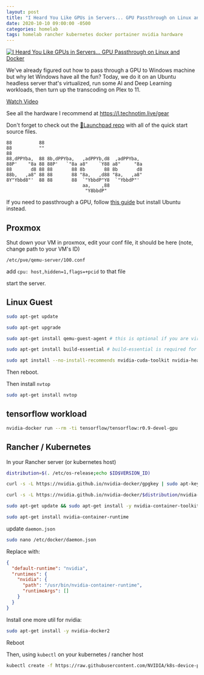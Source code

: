 ```yaml
---
layout: post
title: "I Heard You Like GPUs in Servers... GPU Passthrough on Linux and Docker"
date: 2020-10-10 09:00:00 -0500
categories: homelab
tags: homelab rancher kubernetes docker portainer nvidia hardware
---
```


[![I Heard You Like GPUs in Servers... GPU Passthrough on Linux and Docker](https://img.youtube.com/vi/9OfoFAljPn4/0.jpg)](https://www.youtube.com/watch?v=9OfoFAljPn4 "I Heard You Like GPUs in Servers... GPU Passthrough on Linux and Docker")

We've already figured out how to pass through a GPU to Windows machine but why let Windows have all the fun?  Today, we do it on an Ubuntu headless server that's virtualized, run some AI and Deep Learning workloads, then turn up the transcoding on Plex to 11.

[Watch Video](https://www.youtube.com/watch?v=9OfoFAljPn4)

See all the hardware I recommend at <https://l.technotim.live/gear>

Don't forget to check out the [🚀Launchpad repo](https://l.technotim.live/quick-start) with all of the quick start source files.

```na
88          88                                      
88          ""                                      
88                                                  
88,dPPYba,  88 8b,dPPYba,   ,adPPYb,d8  ,adPPYba,   
88P'    "8a 88 88P'   `"8a a8"    `Y88 a8"     "8a  
88       d8 88 88       88 8b       88 8b       d8  
88b,   ,a8" 88 88       88 "8a,   ,d88 "8a,   ,a8"  
8Y"Ybbd8"'  88 88       88  `"YbbdP"Y8  `"YbbdP"'   
                            aa,    ,88              
                             "Y8bbdP"               
```

If you need to passthrough a GPU, follow [this guide](/posts/gpu-passthrough/) but install Ubuntu instead.

## Proxmox

Shut down your VM in proxmox, edit your conf file, it should be here (note, change path to your VM's ID)

`/etc/pve/qemu-server/100.conf`

add `cpu: host,hidden=1,flags=+pcid` to that file

start the server.

## Linux Guest

```bash
sudo apt-get update

sudo apt-get upgrade

sudo apt-get install qemu-guest-agent # this is optional if you are virtualizing this machine

sudo apt-get install build-essential # build-essential is required for nvidia drivers to compile

sudo apt install --no-install-recommends nvidia-cuda-toolkit nvidia-headless-450 nvidia-utils-450 libnvidia-encode-450
```

Then reboot.

Then install `nvtop`

```bash
sudo apt-get install nvtop
```

## tensorflow workload

```bash
nvidia-docker run --rm -ti tensorflow/tensorflow:r0.9-devel-gpu
```

## Rancher / Kubernetes

In your Rancher server (or kubernetes host)

```bash
distribution=$(. /etc/os-release;echo $ID$VERSION_ID)

curl -s -L https://nvidia.github.io/nvidia-docker/gpgkey | sudo apt-key add -

curl -s -L https://nvidia.github.io/nvidia-docker/$distribution/nvidia-docker.list | sudo tee /etc/apt/sources.list.d/nvidia-docker.list

sudo apt-get update && sudo apt-get install -y nvidia-container-toolkit

sudo apt-get install nvidia-container-runtime
```

update `daemon.json`

```bash
sudo nano /etc/docker/daemon.json
```

Replace with:

```json
{
  "default-runtime": "nvidia",
  "runtimes": {
    "nvidia": {
      "path": "/usr/bin/nvidia-container-runtime",
      "runtimeArgs": []
    }
  }
}
```

Install one more util for nvidia:

```bash
sudo apt-get install -y nvidia-docker2
```

Reboot

Then, using `kubectl` on your kubernetes / rancher host

```bash
kubectl create -f https://raw.githubusercontent.com/NVIDIA/k8s-device-plugin/master/nvidia-device-plugin.yml
```
